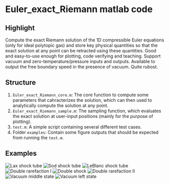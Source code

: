 # Euler_exact_Riemann matlab code

## Highlight

Compute the exact Riemann solution of the 1D compressible Euler equations (only for ideal polytopic gas) and store key physical quantities so that the exact solution at any point can be retracted using these quantities. 
Good and easy-to-use enough for plotting, code verifying and teaching. 
Support vacuum and zero-temperature/pressure inputs and outputs. Available to output the free boundary speed in the presence of vacuum. Quite rubost. 

## Structure

1. `Euler_exact_Riemann_core.m`: The core function to compute some parameters that cahracterizes the solution, which can then used to analytically compute the solution at any point.
2. `Euler_exact_Riemann_sample.m`: The sampling function, which evaluates the exact solution at user-input positions (mainly for the purpose of plotting).
3. `test.m`: A simple script containing several different test cases.
4. Folder `examples`: Contain some figure outputs that should be expected from running the `test.m`. 

## Examples

![Lax shock tube](https://github.com/user-attachments/assets/ec867b7c-7e61-4423-a928-6ce522fda0d1)
![Sod shock tube](https://github.com/user-attachments/assets/88cad20f-214d-46f6-a18b-272ded49273d)
![LeBlanc shock tube](https://github.com/user-attachments/assets/671029d0-2d4a-459a-ae57-4e8514d9ab26)
![Double rarefaction I](https://github.com/user-attachments/assets/ce947532-983e-4478-adb3-bae981eabb76)
![Double shock](https://github.com/user-attachments/assets/2a92031b-af13-4fa7-9d97-6b7cd1a08eb6)
![Double rarefaction II](https://github.com/user-attachments/assets/8b607238-d0a6-4eec-a50c-a187c05e7530)
![Vacuum middle state](https://github.com/user-attachments/assets/91527b59-34fd-4706-a68a-30c995157f46)
![Vacuum left state](https://github.com/user-attachments/assets/c9c86cf1-27d0-4064-ae4a-e101ff164b16)

